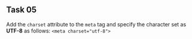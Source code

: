 ## Task 05
Add the `charset` attribute to the `meta` tag and specify the character set as **UTF-8** as follows: `<meta charset="utf-8">` 